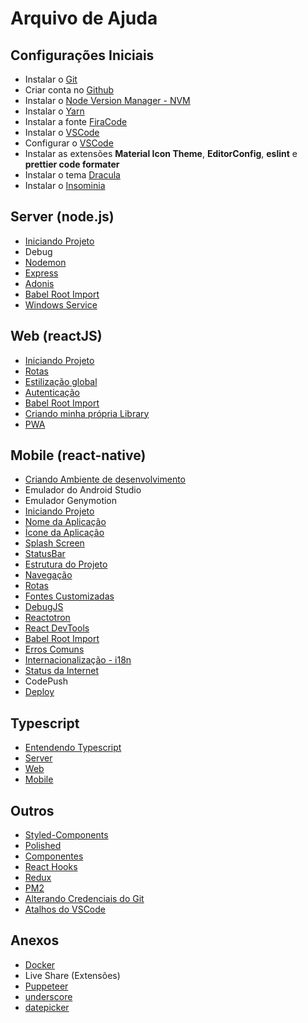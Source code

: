 # Arquivo de Ajuda

## Configurações Iniciais

- Instalar o [Git](https://git-scm.com/)
- Criar conta no [Github](https://github.com)
- Instalar o [Node Version Manager - NVM](/src/nvm.md)
- Instalar o [Yarn](https://yarnpkg.com/en/)
- Instalar a fonte [FiraCode](https://github.com/lucaslimas/resources/tree/master/FiraCode)
- Instalar o [VSCode](https://code.visualstudio.com/)
- Configurar o [VSCode](/src/vscode.md)
- Instalar as extensões **Material Icon Theme**, **EditorConfig**, **eslint** e **prettier code formater**
- Instalar o tema [Dracula](/src/dracula.md)
- Instalar o [Insominia](https://insomnia.rest/)

## Server (node.js)

- [Iniciando Projeto](/src/node_startup.md)
- Debug
- [Nodemon](/src/nodemon.md)
- [Express](/src/node_express.md)
- [Adonis](/src/node_adonis.md)
- [Babel Root Import](/src/mobile/babelrootimport.md)
- [Windows Service](/src/windows_service.md)

## Web (reactJS)

- [Iniciando Projeto](/src/web/start.md)
- [Rotas](/src/web/routes.md)
- [Estilização global](/src/web/globalStyles.md)
- [Autenticação](/src/web/authentication.md)
- [Babel Root Import](/src/web/rootImport.md)
- [Criando minha própria Library](/src/web/myLibrary.md)
- [PWA](/src/web/pwa.md)

## Mobile (react-native)

- [Criando Ambiente de desenvolvimento](https://docs.rocketseat.dev/ambiente-react-native/android/windows)
- Emulador do Android Studio
- Emulador Genymotion
- [Iniciando Projeto](/src/mobile/initial.md)
- [Nome da Aplicação](/src/mobile/displayName.md)
- [Ícone da Aplicação](/src/mobile/appIcon.md)
- [Splash Screen](/src/mobile/splashScreen.md)
- [StatusBar](src/mobile/statusbar.md)
- [Estrutura do Projeto](/src/mobile/struture.md)
- [Navegação](/src/mobile/navigation.md)
- [Rotas](/src/mobile/routes.md)
- [Fontes Customizadas](/src/mobile/customFonts.md)
- [DebugJS](/src/mobile/debugjs.md)
- [Reactotron](/src/mobile/reactotron.md)
- [React DevTools](/src/mobile/devtools.md)
- [Babel Root Import](/src/mobile/babelrootimport.md)
- [Erros Comuns](/src/mobile/commonErrors.md)
- [Internacionalização - i18n](/src/mobile/internationalization.md)
- [Status da Internet](/src/mobile/internetStatus.md)
- CodePush
- [Deploy](/src/mobile/deploy.md)

## Typescript

- [Entendendo Typescript](/src/typescript/index.md)
- [Server](/src/typescript/server/start)
- [Web](/src/typescript/web/start)
- [Mobile](/src/typescript/mobile/start)

## Outros

- [Styled-Components](/src/styledComponents.md)
- [Polished](/src/polished.md)
- [Componentes](/src/components.md)
- [React Hooks](/src/reacthooks.md)
- [Redux](/src/redux.md)
- [PM2](/src/pm2.md)
- [Alterando Credenciais do Git](/src/git.md)
- [Atalhos do VSCode](https://www.linkedin.com/pulse/todos-os-atalhos-do-vs-code-mateus-barbosa/)

## Anexos

- [Docker](/src/docker.md)
- Live Share (Extensões)
- [Puppeteer](https://www.youtube.com/watch?v=TY7G9kWr7eg&feature=youtu.be&fbclid=IwAR0zEtbMOA3BNgsNiRv_Wc7thS_psIxenEcXK2Rm9K9QxmXlmQ4nMy0qgqs)
- [underscore](https://underscorejs.org/)
- [datepicker](https://allenwooooo.github.io/rc-datetime-picker/)
